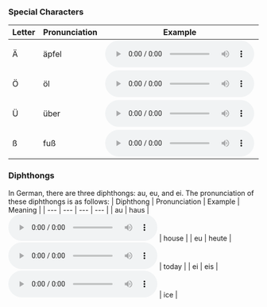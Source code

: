 ### Special Characters
| Letter | Pronunciation | Example | Meaning |
| --- | --- | --- | --- |
| Ä | äpfel | <audio controls><source src="https://translate.google.com/translate_tts?ie=UTF-8&client=tw-ob&q=%C3%A4pfel&tl=de&total=1&idx=0&textlen=6" type="audio/mpeg"></audio> | apples |
| Ö | öl | <audio controls><source src="https://translate.google.com/translate_tts?ie=UTF-8&client=tw-ob&q=%C3%B6l&tl=de&total=1&idx=0&textlen=3" type="audio/mpeg"></audio> | oil |
| Ü | über | <audio controls><source src="https://translate.google.com/translate_tts?ie=UTF-8&client=tw-ob&q=%C3%BCber&tl=de&total=1&idx=0&textlen=5" type="audio/mpeg"></audio> | over |
| ß | fuß | <audio controls><source src="https://translate.google.com/translate_tts?ie=UTF-8&client=tw-ob&q=fu%C3%9F&tl=de&total=1&idx=0&textlen=3" type="audio/mpeg"></audio> | foot |

### Diphthongs
In German, there are three diphthongs: au, eu, and ei. The pronunciation of these diphthongs is as follows:
| Diphthong | Pronunciation | Example | Meaning |
| --- | --- | --- | --- |
| au | haus | <audio controls><source src="https://translate.google.com/translate_tts?ie=UTF-8&client=tw-ob&q=haus&tl=de&total=1&idx=0&textlen=4" type="audio/mpeg"></audio> | house |
| eu | heute | <audio controls><source src="https://translate.google.com/translate_tts?ie=UTF-8&client=tw-ob&q=heute&tl=de&total=1&idx=0&textlen=5" type="audio/mpeg"></audio> | today |
| ei | eis | <audio controls><source src="https://translate.google.com/translate_tts?ie=UTF-8&client=tw-ob&q=eis&tl=de&total=1&idx=0&textlen=3" type="audio/mpeg"></audio> | ice | 